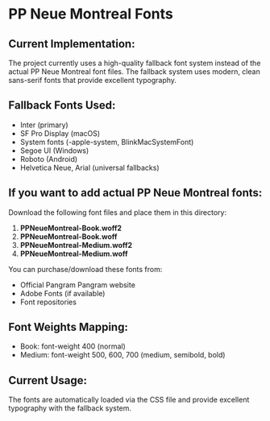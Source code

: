 # PP Neue Montreal Fonts

## Current Implementation:
The project currently uses a high-quality fallback font system instead of the actual PP Neue Montreal font files. The fallback system uses modern, clean sans-serif fonts that provide excellent typography.

## Fallback Fonts Used:
- Inter (primary)
- SF Pro Display (macOS)
- System fonts (-apple-system, BlinkMacSystemFont)
- Segoe UI (Windows)
- Roboto (Android)
- Helvetica Neue, Arial (universal fallbacks)

## If you want to add actual PP Neue Montreal fonts:
Download the following font files and place them in this directory:

1. **PPNeueMontreal-Book.woff2**
2. **PPNeueMontreal-Book.woff**
3. **PPNeueMontreal-Medium.woff2**
4. **PPNeueMontreal-Medium.woff**

You can purchase/download these fonts from:
- Official Pangram Pangram website
- Adobe Fonts (if available)
- Font repositories

## Font Weights Mapping:
- Book: font-weight 400 (normal)
- Medium: font-weight 500, 600, 700 (medium, semibold, bold)

## Current Usage:
The fonts are automatically loaded via the CSS file and provide excellent typography with the fallback system.